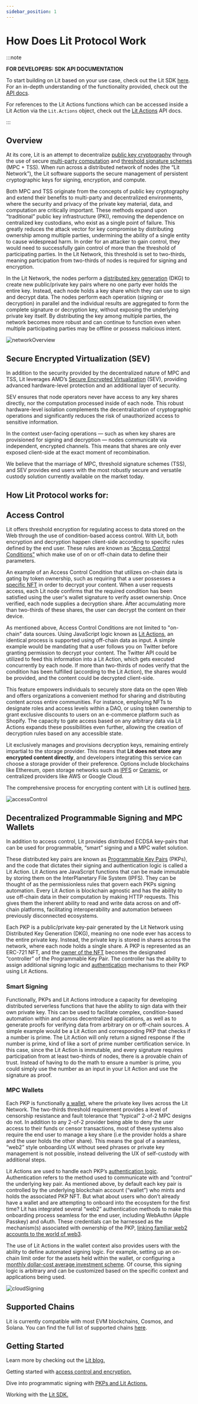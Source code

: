 ```yaml
---
sidebar_position: 1
---
```


# How Does Lit Protocol Work

:::note

**FOR DEVELOPERS: SDK API DOCUMENTATION**

To start building on Lit based on your use case, check out the Lit SDK [here](../sdk/intro). For an in-depth understanding of the functionality provided, check out the [API docs](https://js-sdk.litprotocol.com/). 

For references to the Lit Actions functions which can be accessed inside a Lit Action via the `Lit.Actions` object, check out the [Lit Actions](http://actions-docs.litprotocol.com/) API docs.

:::

## Overview

At its core, Lit is an attempt to decentralize [public key cryptography](https://www.cloudflare.com/learning/ssl/how-does-public-key-encryption-work/) through the use of secure [multi-party computation](https://en.wikipedia.org/wiki/Secure_multi-party_computation) and [threshold signature schemes](https://en.wikipedia.org/wiki/Threshold_cryptosystem) (MPC + TSS). When run across a distributed network of nodes (the “Lit Network”), the Lit software supports the secure management of persistent cryptographic keys for signing, encryption, and compute.

Both MPC and TSS originate from the concepts of public key cryptography and extend their benefits to multi-party and decentralized environments, where the security and privacy of the private key material, data, and computation are critically important. These methods expand upon “traditional” public key infrastructure (PKI), removing the dependence on centralized key custodians, who exist as a single point of failure. This greatly reduces the attack vector for key compromise by distributing ownership among multiple parties, undermining the ability of a single entity to cause widespread harm. In order for an attacker to gain control, they would need to successfully gain control of more than the threshold of participating parties. In the Lit Network, this threshold is set to two-thirds, meaning participation from two-thirds of nodes is required for signing and encryption.

In the Lit Network, the nodes perform a [distributed key generation](../resources/glossary#distributed-key-generation) (DKG) to create new public/private key pairs where no one party ever holds the entire key. Instead, each node holds a key share which they can use to sign and decrypt data. The nodes perform each operation (signing or decryption) in parallel and the individual results are aggregated to form the complete signature or decryption key, without exposing the underlying private key itself. By distributing the key among multiple parties, the network becomes more robust and can continue to function even when multiple participating parties may be offline or possess malicious intent.

![networkOverview](/img/networkOverview.png)

## Secure Encrypted Virtualization (SEV)

In addition to the security provided by the decentralized nature of MPC and TSS, Lit leverages AMD’s [Secure Encrypted Virtualization](https://www.amd.com/system/files/TechDocs/SEV-SNP-strengthening-vm-isolation-with-integrity-protection-and-more.pdf) (SEV), providing advanced hardware-level protection and an additional layer of security.

SEV ensures that node operators never have access to any key shares directly, nor the computation processed inside of each node. This robust hardware-level isolation complements the decentralization of cryptographic operations and significantly reduces the risk of unauthorized access to sensitive information.

In the context user-facing operations — such as when key shares are provisioned for signing and decryption — nodes communicate via independent, encrypted channels. This means that shares are only ever exposed client-side at the exact moment of recombination.

We believe that the marriage of MPC, threshold signature schemes (TSS), and SEV provides end users with the most robustly secure and versatile custody solution currently available on the market today.


## How Lit Protocol works for:

## Access Control

Lit offers threshold encryption for regulating access to data stored on the Web through the use of condition-based access control. With Lit, both encryption and decryption happen client-side according to specific rules defined by the end user. These rules are known as [“Access Control Conditions”](../sdk/access-control/evm/basic-examples) which make use of on or off-chain data to define their parameters.

An example of an Access Control Condition that utilizes on-chain data is gating by token ownership, such as requiring that a user possesses a [specific NFT](../sdk/access-control/evm/basic-examples#must-posess-a-specific-erc721-token-nft) in order to decrypt your content. When a user requests access, each Lit node confirms that the required condition has been satisfied using the user's wallet signature to verify asset ownership. Once verified, each node supplies a decryption share. After accumulating more than two-thirds of these shares, the user can decrypt the content on their device.

As mentioned above, Access Control Conditions are not limited to "on-chain" data sources. Using JavaScript logic known as [Lit Actions](../sdk/access-control/condition-types/lit-action-conditions), an identical process is supported using off-chain data as input. A simple example would be mandating that a user follows you on Twitter before granting permission to decrypt your content. The Twitter API could be utilized to feed this information into a Lit Action, which gets executed concurrently by each node. If more than two-thirds of nodes verify that the condition has been fulfilled (according to the Lit Action), the shares would be provided, and the content could be decrypted client-side.

This feature empowers individuals to securely store data on the open Web and offers organizations a convenient method for sharing and distributing content across entire communities. For instance, employing NFTs to designate roles and access levels within a DAO, or using token ownership to grant exclusive discounts to users on an e-commerce platform such as Shopify. The capacity to gate access based on any arbitrary data via Lit Actions expands these possibilities even further, allowing the creation of decryption rules based on any accessible state.

Lit exclusively manages and provisions decryption keys, remaining entirely impartial to the storage provider. This means that **Lit does not store any encrypted content directly**, and developers integrating this service can choose a storage provider of their preference. Options include blockchains like Ethereum, open storage networks such as [IPFS](https://spark.litprotocol.com/encrypttoipfs/) or [Ceramic](https://github.com/LIT-Protocol/CeramicIntegration), or centralized providers like AWS or Google Cloud.

The comprehensive process for encrypting content with Lit is outlined [here](../sdk/access-control/encryption#high-level-overview).

![accessControl](/img/AccessControl.png)

## Decentralized Programmable Signing and MPC Wallets

In addition to access control, Lit provides distributed ECDSA key-pairs that can be used for programmable, “smart” signing and a MPC wallet solution.

These distributed key pairs are known as [Programmable Key Pairs](../sdk/wallets/intro) (PKPs), and the code that dictates their signing and authentication logic is called a Lit Action. Lit Actions are JavaScript functions that can be made immutable by storing them on the InterPlanetary File System (IPFS). They can be thought of as the permissionless rules that govern each PKPs signing automation. Every Lit Action is blockchain agnostic and has the ability to use off-chain data in their computation by making HTTP requests. This gives them the inherent ability to read and write data across on and off-chain platforms, facilitating interoperability and automation between previously disconnected ecosystems.

Each PKP is a public/private key-pair generated by the Lit Network using Distributed Key Generation (DKG), meaning no one node ever has access to the entire private key. Instead, the private key is stored in shares across the network, where each node holds a single share. A PKP is represented as an ERC-721 NFT, and the [owner of the NFT](../sdk/wallets/minting) becomes the designated “controller” of the Programmable Key Pair. The controller has the ability to assign additional signing logic and [authentication](../sdk/authentication/overview) mechanisms to their PKP using Lit Actions.

### Smart Signing

Functionally, PKPs and Lit Actions introduce a capacity for developing distributed serverless functions that have the ability to sign data with their own private key. This can be used to facilitate complex, condition-based automation within and across decentralized applications, as well as to generate proofs for verifying data from arbitrary on or off-chain sources. A simple example would be a Lit Action and corresponding PKP that checks if a number is prime. The Lit Action will only return a signed response if the number is prime, kind of like a sort of prime number certification service. In this case, since the Lit Action is immutable, and every signature requires participation from at least two-thirds of nodes, there is a provable chain of trust. Instead of having to do the math to ensure a number is prime, you could simply use the number as an input in your Lit Action and use the signature as proof.

### MPC Wallets

Each PKP is functionally [a wallet](../sdk/wallets/intro), where the private key lives across the Lit Network. The two-thirds threshold requirement provides a level of censorship resistance and fault tolerance that “typical” 2-of-2 MPC designs do not. In addition to any 2-of-2 provider being able to deny the user access to their funds or censor transactions, most of these systems also require the end user to manage a key share (i.e the provider holds a share and the user holds the other share). This means the goal of a seamless, “web2” style onboarding UX without seed phrases or private key management is not possible, instead delivering the UX of self-custody with additional steps.

Lit Actions are used to handle each PKP’s [authentication logic](https://spark.litprotocol.com/how-authentication-works-with-pkps/). Authentication refers to the method used to communicate with and “control” the underlying key pair. As mentioned above, by default each key pair is controlled by the underlying blockchain account (“wallet”) who mints and holds the associated PKP NFT. But what about users who don’t already have a wallet and are attempting to onboard into the ecosystem for the first time? Lit has integrated several “web2” authentication methods to make this onboarding process seamless for the end user, including WebAuthn (Apple Passkey) and oAuth. These credentials can be harnessed as the mechanism(s) associated with ownership of the PKP, [linking familiar web2 accounts to the world of web3](https://spark.litprotocol.com/wallet-abstraction-with-google-oauth/).

The use of Lit Actions in the wallet context also provides users with the ability to define automated signing logic. For example, setting up an on-chain limit order for the assets held within the wallet, or configuring a [monthly dollar-cost average investment scheme](https://spark.litprotocol.com/automated-portfolio-rebalancing-uniswap/). Of course, this signing logic is arbitrary and can be customized based on the specific context and applications being used. 

![cloudSigning](/img/CloudSigning.png)


## Supported Chains

Lit is currently compatible with most EVM blockchains, Cosmos, and Solana. You can find the full list of supported chains [here](../resources/supported-chains).

## Getting Started

Learn more by checking out the [Lit blog.](https://spark.litprotocol.com/resources/)

Getting started with [access control and encryption.](../sdk/access-control/intro)

Dive into programmatic signing with [PKPs and Lit Actions.](../sdk/wallets/intro)

Working with the [Lit SDK.](../sdk/installation)
